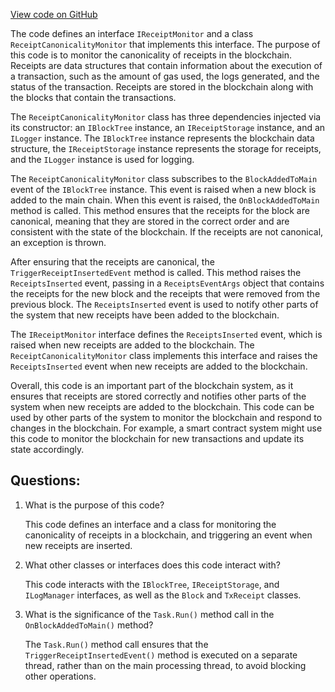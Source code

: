 [View code on GitHub](https://github.com/nethermindeth/nethermind/Nethermind.Blockchain/ReceiptCanonicalityMonitor.cs)

The code defines an interface `IReceiptMonitor` and a class `ReceiptCanonicalityMonitor` that implements this interface. The purpose of this code is to monitor the canonicality of receipts in the blockchain. Receipts are data structures that contain information about the execution of a transaction, such as the amount of gas used, the logs generated, and the status of the transaction. Receipts are stored in the blockchain along with the blocks that contain the transactions.

The `ReceiptCanonicalityMonitor` class has three dependencies injected via its constructor: an `IBlockTree` instance, an `IReceiptStorage` instance, and an `ILogger` instance. The `IBlockTree` instance represents the blockchain data structure, the `IReceiptStorage` instance represents the storage for receipts, and the `ILogger` instance is used for logging.

The `ReceiptCanonicalityMonitor` class subscribes to the `BlockAddedToMain` event of the `IBlockTree` instance. This event is raised when a new block is added to the main chain. When this event is raised, the `OnBlockAddedToMain` method is called. This method ensures that the receipts for the block are canonical, meaning that they are stored in the correct order and are consistent with the state of the blockchain. If the receipts are not canonical, an exception is thrown.

After ensuring that the receipts are canonical, the `TriggerReceiptInsertedEvent` method is called. This method raises the `ReceiptsInserted` event, passing in a `ReceiptsEventArgs` object that contains the receipts for the new block and the receipts that were removed from the previous block. The `ReceiptsInserted` event is used to notify other parts of the system that new receipts have been added to the blockchain.

The `IReceiptMonitor` interface defines the `ReceiptsInserted` event, which is raised when new receipts are added to the blockchain. The `ReceiptCanonicalityMonitor` class implements this interface and raises the `ReceiptsInserted` event when new receipts are added to the blockchain.

Overall, this code is an important part of the blockchain system, as it ensures that receipts are stored correctly and notifies other parts of the system when new receipts are added to the blockchain. This code can be used by other parts of the system to monitor the blockchain and respond to changes in the blockchain. For example, a smart contract system might use this code to monitor the blockchain for new transactions and update its state accordingly.
## Questions: 
 1. What is the purpose of this code?
    
    This code defines an interface and a class for monitoring the canonicality of receipts in a blockchain, and triggering an event when new receipts are inserted.

2. What other classes or interfaces does this code interact with?
    
    This code interacts with the `IBlockTree`, `IReceiptStorage`, and `ILogManager` interfaces, as well as the `Block` and `TxReceipt` classes.

3. What is the significance of the `Task.Run()` method call in the `OnBlockAddedToMain()` method?
    
    The `Task.Run()` method call ensures that the `TriggerReceiptInsertedEvent()` method is executed on a separate thread, rather than on the main processing thread, to avoid blocking other operations.